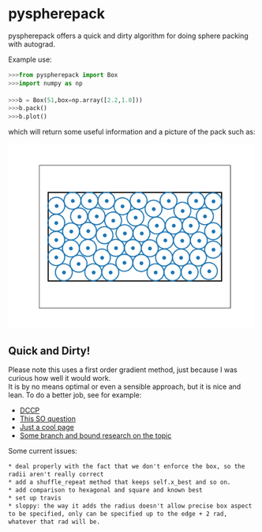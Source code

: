 # pyspherepack

pyspherepack offers a quick and dirty algorithm for doing sphere packing with autograd.

Example use: 

```python
>>>from pyspherepack import Box
>>>import numpy as np

>>>b = Box(51,box=np.array([2.2,1.0]))
>>>b.pack()
>>>b.plot()
```

which will return some useful information and a picture of the pack such as:

<img src="examples/pack51.png" width="500">

## Quick and Dirty! 

Please note this uses a first order gradient method, just because I was curious how well it would work.  
It is by no means optimal or even a sensible approach, but it is nice and lean.  To do a better job, see
for example:
    
* [DCCP](https://github.com/cvxgrp/dccp) 
* [This SO question](https://stackoverflow.com/questions/39968941/how-to-pack-spheres-in-python)
* [Just a cool page](http://hydra.nat.uni-magdeburg.de/packing/csq/csq.html#overview)
* [Some branch and bound research on the topic](https://www.researchgate.net/publication/220133007_A_New_Verified_Optimization_Technique_for_the_Packing_Circles_in_a_Unit_Square_Problems?enrichId=rgreq-490d1cf3ff2b8cd8fcde9d2d6bda05db-XXX&enrichSource=Y292ZXJQYWdlOzIyMDEzMzAwNztBUzoxMDM3ODQyOTQzODc3MjVAMTQwMTc1NTUxMjk2OA%3D%3D&el=1_x_3&_esc=publicationCoverPdf)

Some current issues:
    
    * deal properly with the fact that we don't enforce the box, so the radii aren't really correct
    * add a shuffle_repeat method that keeps self.x_best and so on.
    * add comparison to hexagonal and square and known best
    * set up travis     
    * sloppy: the way it adds the radius doesn't allow precise box aspect to be specified, only can be specified up to the edge + 2 rad, whatever that rad will be.
